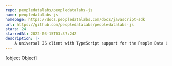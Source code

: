 ```yaml
---
repo: peopledatalabs/peopledatalabs-js
name: peopledatalabs-js
homepage: https://docs.peopledatalabs.com/docs/javascript-sdk
url: https://github.com/peopledatalabs/peopledatalabs-js
stars: 24
starredAt: 2022-03-15T03:37:24Z
description: |-
    A universal JS client with TypeScript support for the People Data Labs API
---
```


[object Object]
